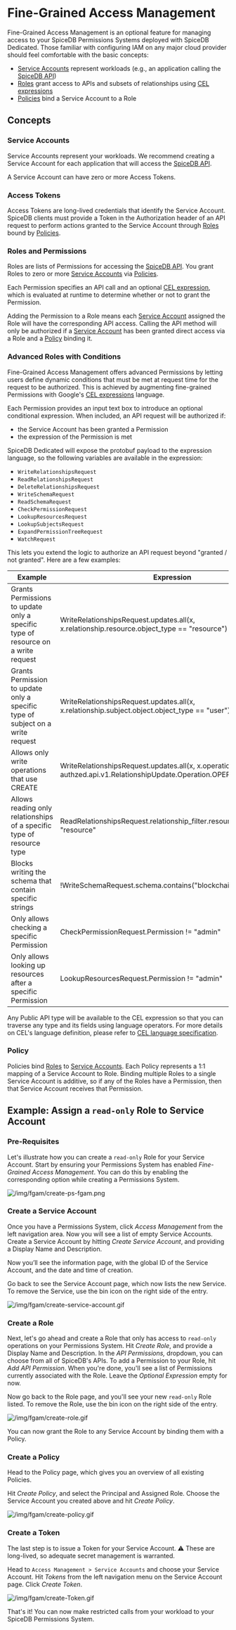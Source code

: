 # Fine-Grained Access Management

Fine-Grained Access Management is an optional feature for managing access to your SpiceDB Permissions Systems deployed with SpiceDB Dedicated. Those familiar with configuring IAM on any major cloud provider should feel comfortable with the basic concepts:

- [Service Accounts](notion://www.notion.so/authzed/5fd4a5c9d42c424e8643430e4b1b9cf7#service-accounts) represent workloads (e.g., an application calling the [SpiceDB API](https://buf.build/authzed/api/docs/main:authzed.api.v1))
- [Roles](notion://www.notion.so/authzed/5fd4a5c9d42c424e8643430e4b1b9cf7#Roles) grant access to APIs and subsets of relationships using [CEL expressions](https://github.com/google/cel-spec)
- [Policies](notion://www.notion.so/authzed/5fd4a5c9d42c424e8643430e4b1b9cf7#Policy) bind a Service Account to a Role

## Concepts

### Service Accounts

Service Accounts represent your workloads. We recommend creating a Service Account for each application that will access the [SpiceDB API](https://buf.build/authzed/api/docs/main:authzed.api.v1).

A Service Account can have zero or more Access Tokens. 

### Access Tokens

Access Tokens are long-lived credentials that identify the Service Account.
SpiceDB clients must provide a Token in the Authorization header of an API request to perform actions granted to the Service Account through [Roles](notion://www.notion.so/authzed/5fd4a5c9d42c424e8643430e4b1b9cf7#Roles) bound by [Policies](notion://www.notion.so/authzed/5fd4a5c9d42c424e8643430e4b1b9cf7#Policy).

### Roles and Permissions

Roles are lists of Permissions for accessing the [SpiceDB API](https://buf.build/authzed/api/docs/main:authzed.api.v1). You grant Roles to zero or more [Service Accounts](notion://www.notion.so/authzed/5fd4a5c9d42c424e8643430e4b1b9cf7#service-accounts) via [Policies](notion://www.notion.so/authzed/5fd4a5c9d42c424e8643430e4b1b9cf7#Policy).

Each Permission specifies an API call and an optional [CEL expression](https://github.com/google/cel-spec), which is evaluated at runtime to determine whether or not to grant the Permission.

Adding the Permission to a Role means each [Service Account](notion://www.notion.so/authzed/5fd4a5c9d42c424e8643430e4b1b9cf7#service-accounts) assigned the Role will have the corresponding API access. Calling the API method will only be authorized if a [Service Account](notion://www.notion.so/authzed/5fd4a5c9d42c424e8643430e4b1b9cf7#service-accounts) has been granted direct access via a Role and a [Policy](notion://www.notion.so/authzed/5fd4a5c9d42c424e8643430e4b1b9cf7#Policy) binding it.

### Advanced Roles with Conditions

Fine-Grained Access Management offers advanced Permissions by letting users define dynamic conditions that must be met at request time for the request to be authorized. This is achieved by augmenting fine-grained Permissions with Google's [CEL expressions](https://github.com/google/cel-spec) language.

Each Permission provides an input text box to introduce an optional conditional expression.
When included, an API request will be authorized if:

- the Service Account has been granted a Permission
- the expression of the Permission is met

SpiceDB Dedicated will expose the protobuf payload to the expression language, so the following variables are available in the expression:

- `WriteRelationshipsRequest`
- `ReadRelationshipsRequest`
- `DeleteRelationshipsRequest`
- `WriteSchemaRequest`
- `ReadSchemaRequest`
- `CheckPermissionRequest`
- `LookupResourcesRequest`
- `LookupSubjectsRequest`
- `ExpandPermissionTreeRequest`
- `WatchRequest`

This lets you extend the logic to authorize an API request beyond "granted / not granted".
Here are a few examples:

| Example | Expression |
| --- | --- |
| Grants Permissions to update only a specific type of resource on a write request | WriteRelationshipsRequest.updates.all(x, x.relationship.resource.object_type == "resource") |
| Grants Permission to update only a specific type of subject on a write request | WriteRelationshipsRequest.updates.all(x, x.relationship.subject.object.object_type == "user") |
| Allows only write operations that use CREATE | WriteRelationshipsRequest.updates.all(x, x.operation == authzed.api.v1.RelationshipUpdate.Operation.OPERATION_CREATE) |
| Allows reading only relationships of a specific type of resource type | ReadRelationshipsRequest.relationship_filter.resource_type == "resource" |
| Blocks writing the schema that contain specific strings | !WriteSchemaRequest.schema.contains("blockchain") |
| Only allows checking a specific Permission | CheckPermissionRequest.Permission != "admin" |
| Only allows looking up resources after a specific Permission | LookupResourcesRequest.Permission != "admin" |

Any Public API type will be available to the CEL expression so that you can traverse any type and its fields using language operators.
For more details on CEL's language definition, please refer to [CEL language specification](https://github.com/google/cel-spec/blob/81e07d7cf76e7fc89b177bd0fdee8ba6d6604bf5/doc/langdef.md).

### Policy

Policies bind [Roles](notion://www.notion.so/authzed/5fd4a5c9d42c424e8643430e4b1b9cf7#Roles) to [Service Accounts](notion://www.notion.so/authzed/5fd4a5c9d42c424e8643430e4b1b9cf7#service-accounts). Each Policy represents a 1:1 mapping of a Service Account to Role. Binding multiple Roles to a single Service Account is additive, so if any of the Roles have a Permission, then that Service Account receives that Permission.

## Example: Assign a `read-only` Role to Service Account

### Pre-Requisites

Let's illustrate how you can create a `read-only` Role for your Service Account.
Start by ensuring your Permissions System has enabled *Fine-Grained Access Management*. You can do this by enabling the corresponding option while creating a Permissions System.

![/img/fgam/create-ps-fgam.png](/img/fgam/create-ps-fgam.png)

### Create a Service Account

Once you have a Permissions System, click *Access Management* from the left navigation area. Now you will see a list of empty Service Accounts.
Create a Service Account by hitting *Create Service Account*, and providing a Display Name and Description. 

Now you’ll see the information page, with the global ID of the Service Account, and the date and time of creation.

Go back to see the Service Account page, which now lists the new Service. To remove the Service, use the bin icon on the right side of the entry.

![/img/fgam/create-service-account.gif](/img/fgam/create-service-account.gif)

### Create a Role

Next, let's go ahead and create a Role that only has access to `read-only` operations on your Permissions System.
Hit *Create Role*, and provide a Display Name and Description.
In the *API Permissions,* dropdown, you can choose from all of SpiceDB's APIs.
To add a Permission to your Role, hit *Add API Permission*.
When you're done, you'll see a list of Permissions currently associated with the Role.
Leave the *Optional Expression* empty for now.

Now go back to the Role page, and you'll see your new `read-only` Role listed. To remove the Role, use the bin icon on the right side of the entry.

![/img/fgam/create-role.gif](/img/fgam/create-role.gif)

You can now grant the Role to any Service Account by binding them with a Policy.

### Create a Policy

Head to the Policy page, which gives you an overview of all existing Policies.

Hit *Create Policy*, and select the Principal and Assigned Role.
Choose the Service Account you created above and hit *Create Policy*.

![/img/fgam/create-policy.gif](/img/fgam/create-policy.gif)

### Create a Token

The last step is to issue a Token for your Service Account.
⚠️ These are long-lived, so adequate secret management is warranted.

Head to `Access Management > Service Accounts` and choose your Service Account.
Hit *Tokens* from the left navigation menu on the Service Account page. Click *Create Token*.

![/img/fgam/create-Token.gif](/img/fgam/create-token.gif)

That's it! You can now make restricted calls from your workload to your SpiceDB Permissions System. 
